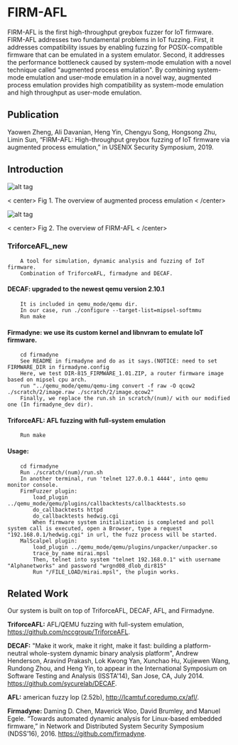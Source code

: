 # FIRM-AFL

FIRM-AFL is the first high-throughput greybox fuzzer for IoT firmware. FIRM-AFL addresses two fundamental problems in IoT fuzzing. First, it addresses compatibility issues by enabling fuzzing for POSIX-compatible firmware that can be emulated in a system emulator. Second, it addresses the performance bottleneck caused by system-mode emulation with a novel technique called "augmented process emulation". By combining system-mode emulation and user-mode emulation in a novel way, augmented process emulation provides high compatibility as system-mode emulation and high throughput as user-mode emulation. 

## Publication

Yaowen Zheng, Ali Davanian, Heng Yin, Chengyu Song, Hongsong Zhu, Limin Sun, “FIRM-AFL: High-throughput greybox fuzzing of IoT firmware via augmented process emulation,” in USENIX Security Symposium, 2019.

## Introduction
	
![alt tag](https://github.com/zyw-200/FirmAFL/raw/master/image/augmented_process_emulation.png)

< center> Fig 1. The overview of augmented process emulation < /center>

![alt tag](https://github.com/zyw-200/FirmAFL/raw/master/image/overview_of_FirmAFL.png)

< center> Fig 2. The overview of FIRM-AFL < /center>

### TriforceAFL_new

		A tool for simulation, dynamic analysis and fuzzing of IoT firmware.
		Combination of TriforceAFL, firmadyne and DECAF.

#### DECAF: upgraded to the newest qemu version 2.10.1
		It is included in qemu_mode/qemu dir. 
		In our case, run ./configure --target-list=mipsel-softmmu
		Run make

#### Firmadyne: we use its custom kernel and libnvram to emulate IoT firmware. 
		cd firmadyne 
		See README in firmadyne and do as it says.(NOTICE: need to set FIRMWARE_DIR in firmadyne.config
		Here, we test DIR-815_FIRMWARE_1.01.ZIP, a router firmware image based on mipsel cpu arch.
		run "../qemu_mode/qemu/qemu-img convert -f raw -O qcow2 ./scratch/2/image.raw ./scratch/2/image.qcow2"		
		Finally, we replace the run.sh in scratch/(num)/ with our modified one (In firmadyne_dev dir).
		


#### TriforceAFL: AFL fuzzing with full-system emulation
		Run make
  


#### Usage:
		cd firmadyne
		Run ./scratch/(num)/run.sh 
		In another terminal, run 'telnet 127.0.0.1 4444', into qemu monitor console.
		FirmFuzzer plugin:
			load_plugin ../qemu_mode/qemu/plugins/callbacktests/callbacktests.so
			do_callbacktests httpd
			do_callbacktests hedwig.cgi
			When firmware system initialization is completed and poll system call is executed, open a Browser, type a request "192.168.0.1/hedwig.cgi" in url, the fuzz process will be started.
		MalScalpel plugin:
			load_plugin ../qemu_mode/qemu/plugins/unpacker/unpacker.so
			trace_by_name mirai.mpsl
			Then, telnet into system "telnet 192.168.0.1" with username "Alphanetworks" and password "wrgnd08_dlob_dir815"
			Run "/FILE_LOAD/mirai.mpsl", the plugin works.


## Related Work

Our system is built on top of TriforceAFL, DECAF, AFL, and Firmadyne.

**TriforceAFL:** AFL/QEMU fuzzing with full-system emulation, https://github.com/nccgroup/TriforceAFL.

**DECAF:** "Make it work, make it right, make it fast: building a platform-neutral whole-system dynamic binary analysis platform", Andrew Henderson, Aravind Prakash, Lok Kwong Yan, Xunchao Hu, Xujiewen Wang, Rundong Zhou, and Heng Yin, to appear in the International Symposium on Software Testing and Analysis (ISSTA'14), San Jose, CA, July 2014. https://github.com/sycurelab/DECAF.

**AFL:** american fuzzy lop (2.52b), http://lcamtuf.coredump.cx/afl/.

**Firmadyne:** Daming D. Chen, Maverick Woo, David Brumley, and Manuel Egele. “Towards automated dynamic analysis for Linux-based embedded firmware,” in Network and Distributed System Security Symposium (NDSS’16), 2016. https://github.com/firmadyne.